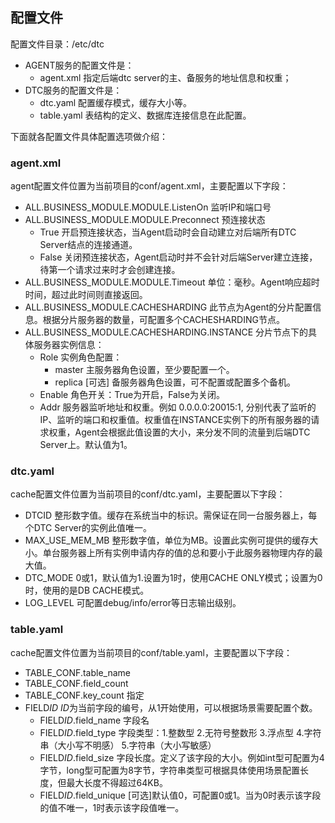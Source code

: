 
## 配置文件
配置文件目录：/etc/dtc<br/>
- AGENT服务的配置文件是：
  * agent.xml 指定后端dtc server的主、备服务的地址信息和权重；
- DTC服务的配置文件是：
  * dtc.yaml 配置缓存模式，缓存大小等。
  * table.yaml 表结构的定义、数据库连接信息在此配置。

下面就各配置文件具体配置选项做介绍：
### agent.xml
agent配置文件位置为当前项目的conf/agent.xml，主要配置以下字段：
- ALL.BUSINESS_MODULE.MODULE.ListenOn 监听IP和端口号
- ALL.BUSINESS_MODULE.MODULE.Preconnect 预连接状态
  * True 开启预连接状态，当Agent启动时会自动建立对后端所有DTC Server结点的连接通道。
  * False 关闭预连接状态，Agent启动时并不会针对后端Server建立连接，待第一个请求过来时才会创建连接。
- ALL.BUSINESS_MODULE.MODULE.Timeout 单位：毫秒。Agent响应超时时间，超过此时间则直接返回。
- ALL.BUSINESS_MODULE.CACHESHARDING 此节点为Agent的分片配置信息。根据分片服务器的数量，可配置多个CACHESHARDING节点。
- ALL.BUSINESS_MODULE.CACHESHARDING.INSTANCE 分片节点下的具体服务器实例信息：
  * Role 实例角色配置：
    *  master 主服务器角色设置，至少要配置一个。
    *  replica [可选] 备服务器角色设置，可不配置或配置多个备机。
  * Enable 角色开关：True为开启，False为关闭。
  * Addr 服务器监听地址和权重。例如 0.0.0.0:20015:1, 分别代表了监听的IP、监听的端口和权重值。权重值在INSTANCE实例下的所有服务器的请求权重，Agent会根据此值设置的大小，来分发不同的流量到后端DTC Server上。默认值为1。


### dtc.yaml
cache配置文件位置为当前项目的conf/dtc.yaml，主要配置以下字段：
* DTCID 整形数字值。缓存在系统当中的标识。需保证在同一台服务器上，每个DTC Server的实例此值唯一。
* MAX_USE_MEM_MB 整形数字值，单位为MB。设置此实例可提供的缓存大小。单台服务器上所有实例申请内存的值的总和要小于此服务器物理内存的最大值。
* DTC_MODE 0或1，默认值为1.设置为1时，使用CACHE ONLY模式；设置为0时，使用的是DB CACHE模式。
* LOG_LEVEL 可配置debug/info/error等日志输出级别。

### table.yaml
cache配置文件位置为当前项目的conf/table.yaml，主要配置以下字段：
* TABLE_CONF.table_name
* TABLE_CONF.field_count
* TABLE_CONF.key_count 指定
* FIELD*ID* *ID*为当前字段的编号，从1开始使用，可以根据场景需要配置个数。
  * FIELD*ID*.field_name 字段名
  * FIELD*ID*.field_type 字段类型：1.整数型 2.无符号整数形 3.浮点型 4.字符串（大小写不明感） 5.字符串（大小写敏感）
  * FIELD*ID*.field_size 字段长度。定义了该字段的大小。例如int型可配置为4字节，long型可配置为8字节，字符串类型可根据具体使用场景配置长度，但最大长度不得超过64KB。
  * FIELD*ID*.field_unique [可选]默认值0，可配置0或1。当为0时表示该字段的值不唯一，1时表示该字段值唯一。
